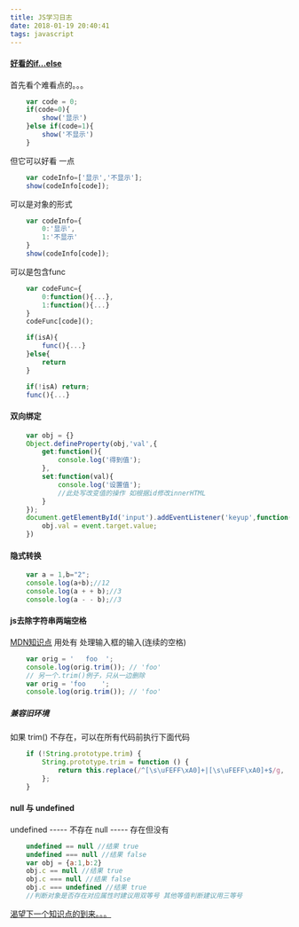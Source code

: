 ```yaml
---
title: JS学习日志
date: 2018-01-19 20:40:41
tags: javascript
---
```


#### [好看的if...else](https://mp.weixin.qq.com/s/cInFsWjCRGtKnZ17IfFXUw)
首先看个难看点的。。。

```javascript
    var code = 0;
    if(code=0){
        show('显示')
    }else if(code=1){
        show('不显示')
    }
```
但它可以好看 一点
```javascript
    var codeInfo=['显示','不显示'];
    show(codeInfo[code]);
```
<!--more-->
可以是对象的形式
```javascript
    var codeInfo={
        0:'显示',
        1:'不显示'
    }
    show(codeInfo[code]);
```
可以是包含func
```javascript
    var codeFunc={
        0:function(){...},
        1:function(){...}
    }
    codeFunc[code]();
```

```javascript
    if(isA){
        func(){...}
    }else{
        return
    }

    if(!isA) return;
    func(){...}
```

#### 双向绑定
```javascript
    var obj = {}
    Object.defineProperty(obj,'val',{
        get:function(){
            console.log('得到值');
        },
        set:function(val){
            console.log('设置值');
            //此处写改变值的操作 如根据id修改innerHTML
        }
    });
    document.getElementById('input').addEventListener('keyup',function(){
        obj.val = event.target.value;
    })
```

#### 隐式转换
```javascript
    var a = 1,b="2";
    console.log(a+b);//12
    console.log(a + + b);//3
    console.log(a - - b);//3
```

#### js去除字符串两端空格
[MDN知识点](https://developer.mozilla.org/zh-CN/docs/Web/JavaScript/Reference/Global_Objects/String/Trim)
用处有 处理输入框的输入(连续的空格)
```javascript
    var orig = '   foo  ';
    console.log(orig.trim()); // 'foo'
    // 另一个.trim()例子，只从一边删除
    var orig = 'foo    ';
    console.log(orig.trim()); // 'foo'
```
##### 兼容旧环境
如果 trim() 不存在，可以在所有代码前执行下面代码
```javascript
    if (!String.prototype.trim) {
        String.prototype.trim = function () {
            return this.replace(/^[\s\uFEFF\xA0]+|[\s\uFEFF\xA0]+$/g, '');
        };
    }
```

#### null 与 undefined
undefined ----- 不存在
null      ----- 存在但没有
```javascript
    undefined == null //结果 true
    undefined === null //结果 false
    var obj = {a:1,b:2}
    obj.c == null //结果 true
    obj.c === null //结果 false
    obj.c === undefined //结果 true
    //判断对象是否存在对应属性时建议用双等号 其他等值判断建议用三等号
```





[渴望下一个知识点的到来。。。](/)